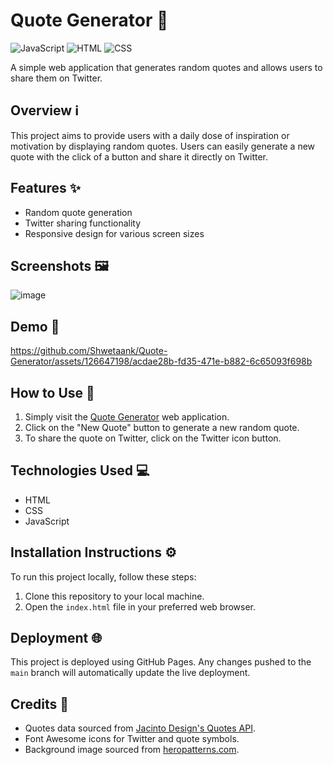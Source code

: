 # Quote Generator 📜
![JavaScript](https://img.shields.io/badge/-JavaScript-yellow)
![HTML](https://img.shields.io/badge/-HTML-orange)
![CSS](https://img.shields.io/badge/-CSS-blue)

A simple web application that generates random quotes and allows users to share them on Twitter.

## Overview ℹ️

This project aims to provide users with a daily dose of inspiration or motivation by displaying random quotes. Users can easily generate a new quote with the click of a button and share it directly on Twitter.

## Features ✨

- Random quote generation
- Twitter sharing functionality
- Responsive design for various screen sizes

## Screenshots 🖼️
![image](https://github.com/Shwetaank/Quote-Generator/assets/126647198/1147966c-37d0-4e88-9cc5-33ab4d7500eb)

## Demo 🎥
https://github.com/Shwetaank/Quote-Generator/assets/126647198/acdae28b-fd35-471e-b882-6c65093f698b

## How to Use 🚀
1. Simply visit the [Quote Generator](https://shwetaank.github.io/Quote-Generator/) web application.
2. Click on the "New Quote" button to generate a new random quote.
3. To share the quote on Twitter, click on the Twitter icon button.

## Technologies Used 💻

- HTML
- CSS
- JavaScript

## Installation Instructions ⚙️

To run this project locally, follow these steps:

1. Clone this repository to your local machine.
2. Open the `index.html` file in your preferred web browser.

## Deployment 🌐

This project is deployed using GitHub Pages. Any changes pushed to the `main` branch will automatically update the live deployment.

## Credits 🙌

- Quotes data sourced from [Jacinto Design's Quotes API](https://jacintodesign.github.io/quotes-api/data/quotes.json).
- Font Awesome icons for Twitter and quote symbols.
- Background image sourced from [heropatterns.com](https://heropatterns.com/).


